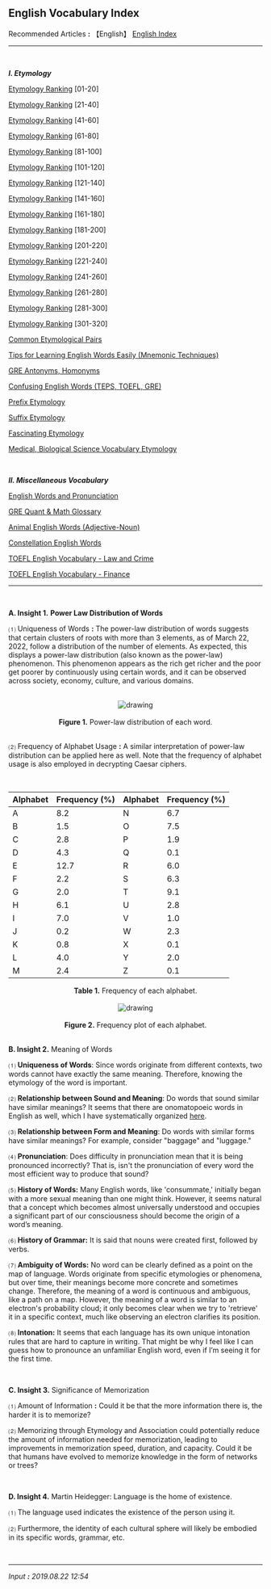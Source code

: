 ## **English Vocabulary Index**

Recommended Articles **:** 【English】 [English Index](https://jb243.github.io/pages/915)

---

<br>

_**Ⅰ. Etymology**_

[Etymology Ranking](https://jb243.github.io/pages/1657) [01-20]

[Etymology Ranking](https://jb243.github.io/pages/1658) [21-40]

[Etymology Ranking](https://jb243.github.io/pages/1670) [41-60]

[Etymology Ranking](https://jb243.github.io/pages/1682) [61-80]

[Etymology Ranking](https://jb243.github.io/pages/1687) [81-100]

[Etymology Ranking](https://jb243.github.io/pages/1800) [101-120]

[Etymology Ranking](https://jb243.github.io/pages/2072) [121-140]

[Etymology Ranking](https://jb243.github.io/pages/2077) [141-160]

[Etymology Ranking](https://jb243.github.io/pages/2081) [161-180]

[Etymology Ranking](https://jb243.github.io/pages/2110) [181-200]

[Etymology Ranking](https://jb243.github.io/pages/2129) [201-220]

[Etymology Ranking](https://jb243.github.io/pages/2154) [221-240]

[Etymology Ranking](https://jb243.github.io/pages/2172) [241-260]

[Etymology Ranking](https://jb243.github.io/pages/2174) [261-280]

[Etymology Ranking](https://jb243.github.io/pages/2195) [281-300]

[Etymology Ranking](https://jb243.github.io/pages/2218) [301-320]

[Common Etymological Pairs](https://jb243.github.io/pages/2075)

[Tips for Learning English Words Easily (Mnemonic Techniques)](https://jb243.github.io/pages/2080)

[GRE Antonyms, Homonyms](https://jb243.github.io/pages/2136)

[Confusing English Words (TEPS, TOEFL, GRE)](https://jb243.github.io/pages/2125)

[Prefix Etymology](https://jb243.github.io/pages/309)

[Suffix Etymology](https://jb243.github.io/pages/310)

[Fascinating Etymology](https://jb243.github.io/pages/2076)

[Medical, Biological Science Vocabulary Etymology](https://jb243.github.io/pages/1159)

<br>

_**Ⅱ. Miscellaneous Vocabulary**_

[English Words and Pronunciation](https://jb243.github.io/pages/792)

[GRE Quant & Math Glossary](https://jb243.github.io/pages/2148)

[Animal English Words (Adjective-Noun)](https://jb243.github.io/pages/824)

[Constellation English Words](https://jb243.github.io/pages/1147)

[TOEFL English Vocabulary - Law and Crime](https://jb243.github.io/pages/895)

[TOEFL English Vocabulary - Finance](https://jb243.github.io/pages/894)

---

<br>

**A. Insight 1.** **Power Law Distribution of Words**

 ⑴ Uniqueness of Words **:** The power-law distribution of words suggests that certain clusters of roots with more than 3 elements, as of March 22, 2022, follow a distribution of the number of elements. As expected, this displays a power-law distribution (also known as the power-law) phenomenon. This phenomenon appears as the rich get richer and the poor get poorer by continuously using certain words, and it can be observed across society, economy, culture, and various domains.

<br>
<center>
<img src="https://img1.daumcdn.net/thumb/R1280x0/?scode=mtistory2&fname=https%3A%2F%2Fblog.kakaocdn.net%2Fdn%2FNYBzx%2FbtrwVsRIr9R%2FMqBQk970mZhhCA9gKpHkg0%2Fimg.png" alt="drawing" />
</center>
  <br>

<center><b>Figure 1.</b> Power-law distribution of each word.</center>

<br>

 ⑵ Frequency of Alphabet Usage **:** A similar interpretation of power-law distribution can be applied here as well. Note that the frequency of alphabet usage is also employed in decrypting Caesar ciphers.

 <br>

| Alphabet | Frequency (%) | Alphabet | Frequency (%) |
| --- | --- | --- | --- |
| A | 8.2 | N | 6.7 |
| B | 1.5 | O | 7.5 |
| C | 2.8 | P | 1.9 |
| D | 4.3 | Q | 0.1 |
| E | 12.7 | R | 6.0 |
| F | 2.2 | S | 6.3 |
| G | 2.0 | T | 9.1 |
| H | 6.1 | U | 2.8 |
| I | 7.0 | V | 1.0 |
| J | 0.2 | W | 2.3 |
| K | 0.8 | X | 0.1 |
| L | 4.0 | Y | 2.0 |
| M | 2.4 | Z | 0.1 |

<center><b>Table 1.</b> Frequency of each alphabet.</center>
<br>
<center>
<img src="https://img1.daumcdn.net/thumb/R1280x0/?scode=mtistory2&fname=https%3A%2F%2Fblog.kakaocdn.net%2Fdn%2FdANalS%2FbtrR9vhiSNk%2FObPwKRkBqc2OKrKCZFRhHK%2Fimg.png" alt="drawing" />
</center>
  <br>

<center><b>Figure 2.</b> Frequency plot of each alphabet.</center>

<br>

**B. Insight 2.** Meaning of Words

⑴ **Uniqueness of Words**: Since words originate from different contexts, two words cannot have exactly the same meaning. Therefore, knowing the etymology of the word is important.

⑵ **Relationship between Sound and Meaning**: Do words that sound similar have similar meanings? It seems that there are onomatopoeic words in English as well, which I have systematically organized [here](https://jb243.github.io/pages/792).

⑶ **Relationship between Form and Meaning**: Do words with similar forms have similar meanings? For example, consider "baggage" and "luggage."

⑷ **Pronunciation**: Does difficulty in pronunciation mean that it is being pronounced incorrectly? That is, isn't the pronunciation of every word the most efficient way to produce that sound?

⑸ **History of Words:** Many English words, like 'consummate,' initially began with a more sexual meaning than one might think. However, it seems natural that a concept which becomes almost universally understood and occupies a significant part of our consciousness should become the origin of a word’s meaning.

⑹ **History of Grammar:** It is said that nouns were created first, followed by verbs. 

⑺ **Ambiguity of Words:** No word can be clearly defined as a point on the map of language. Words originate from specific etymologies or phenomena, but over time, their meanings become more concrete and sometimes change. Therefore, the meaning of a word is continuous and ambiguous, like a path on a map. However, the meaning of a word is similar to an electron's probability cloud; it only becomes clear when we try to 'retrieve' it in a specific context, much like observing an electron clarifies its position.

⑻ **Intonation:** It seems that each language has its own unique intonation rules that are hard to capture in writing. That might be why I feel like I can guess how to pronounce an unfamiliar English word, even if I’m seeing it for the first time.

<br>

**C. Insight 3.** Significance of Memorization

 ⑴ Amount of Information **:** Could it be that the more information there is, the harder it is to memorize?

 ⑵ Memorizing through Etymology and Association could potentially reduce the amount of information needed for memorization, leading to improvements in memorization speed, duration, and capacity. Could it be that humans have evolved to memorize knowledge in the form of networks or trees?

<br>

**D. Insight 4.** Martin Heidegger: Language is the home of existence.

 ⑴ The language used indicates the existence of the person using it.

 ⑵ Furthermore, the identity of each cultural sphere will likely be embodied in its specific words, grammar, etc.

<br>

---

_Input **:** 2019.08.22 12:54_
